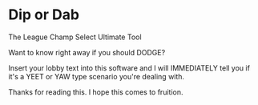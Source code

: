# Dip or Dab
The League Champ Select Ultimate Tool

Want to know right away if you should DODGE?

Insert your lobby text into this software and I will IMMEDIATELY tell you if it's a YEET or YAW type scenario you're dealing with.

Thanks for reading this. I hope this comes to fruition.
